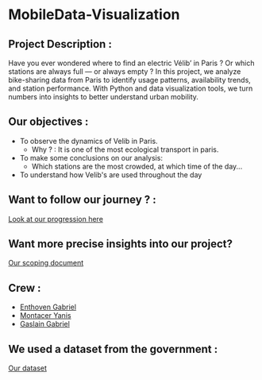 # MobileData-Visualization

## Project Description : 

Have you ever wondered where to find an electric Vélib’ in Paris ? Or which stations are always full — or always empty ?
In this project, we analyze bike-sharing data from Paris to identify usage patterns, availability trends, and station performance. With Python and data visualization tools, we turn numbers into insights to better understand urban mobility.

## Our objectives :

- To observe the dynamics of Velib in Paris.
  - Why ? : It is one of the most ecological transport in paris.
- To make some conclusions on our analysis:
  - Which stations are the most crowded, at which time of the day...
- To understand how Velib's are used throughout the day 

## Want to follow our journey ? :

[Look at our progression here](./Progress_wiki)

## Want more precise insights into our project?

[Our scoping document](./Scoping_Document)

## Crew :

- [Enthoven Gabriel](https://github.com/gabentho)
- [Montacer Yanis](https://github.com/YanisMtcr)
- [Gaslain Gabriel](https://github.com/gabgsln)

## We used a dataset from the government :

[Our dataset](https://transport.data.gouv.fr/datasets/velib-velos-et-bornes-disponibilite-temps-reel)
